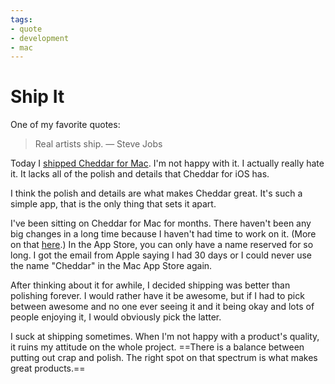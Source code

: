```yaml
---
tags:
- quote
- development
- mac
---
```


# Ship It

One of my favorite quotes:

> Real artists ship.
> — Steve Jobs

Today I [shipped Cheddar for Mac](http://blog.cheddarapp.com/post/37440303376/announcing-cheddar-for-mac). I'm not happy with it. I actually really hate it. It lacks all of the polish and details that Cheddar for iOS has.

I think the polish and details are what makes Cheddar great. It's such a simple app, that is the only thing that sets it apart.

I've been sitting on Cheddar for Mac for months. There haven't been any big changes in a long time because I haven't had time to work on it. (More on that [here](http://soff.es/changes).) In the App Store, you can only have a name reserved for so long. I got the email from Apple saying I had 30 days or I could never use the name "Cheddar" in the Mac App Store again.

After thinking about it for awhile, I decided shipping was better than polishing forever. I would rather have it be awesome, but if I had to pick between awesome and no one ever seeing it and it being okay and lots of people enjoying it, I would obviously pick the latter.

I suck at shipping sometimes. When I'm not happy with a product's quality, it ruins my attitude on the whole project. ==There is a balance between putting out crap and polish. The right spot on that spectrum is what makes great products.==
